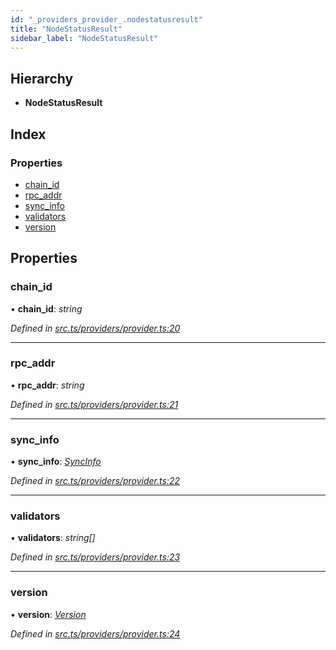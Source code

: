 ```yaml
---
id: "_providers_provider_.nodestatusresult"
title: "NodeStatusResult"
sidebar_label: "NodeStatusResult"
---
```


## Hierarchy

* **NodeStatusResult**

## Index

### Properties

* [chain_id](_providers_provider_.nodestatusresult.md#chain_id)
* [rpc_addr](_providers_provider_.nodestatusresult.md#rpc_addr)
* [sync_info](_providers_provider_.nodestatusresult.md#sync_info)
* [validators](_providers_provider_.nodestatusresult.md#validators)
* [version](_providers_provider_.nodestatusresult.md#version)

## Properties

###  chain_id

• **chain_id**: *string*

*Defined in [src.ts/providers/provider.ts:20](https://github.com/nearprotocol/nearlib/blob/213b318/src.ts/providers/provider.ts#L20)*

___

###  rpc_addr

• **rpc_addr**: *string*

*Defined in [src.ts/providers/provider.ts:21](https://github.com/nearprotocol/nearlib/blob/213b318/src.ts/providers/provider.ts#L21)*

___

###  sync_info

• **sync_info**: *[SyncInfo](_providers_provider_.syncinfo.md)*

*Defined in [src.ts/providers/provider.ts:22](https://github.com/nearprotocol/nearlib/blob/213b318/src.ts/providers/provider.ts#L22)*

___

###  validators

• **validators**: *string[]*

*Defined in [src.ts/providers/provider.ts:23](https://github.com/nearprotocol/nearlib/blob/213b318/src.ts/providers/provider.ts#L23)*

___

###  version

• **version**: *[Version](_providers_provider_.version.md)*

*Defined in [src.ts/providers/provider.ts:24](https://github.com/nearprotocol/nearlib/blob/213b318/src.ts/providers/provider.ts#L24)*
